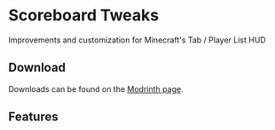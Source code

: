# Scoreboard Tweaks

Improvements and customization for Minecraft's Tab / Player List HUD

## Download

Downloads can be found on the [Modrinth page](https://modrinth.com/mod/scoreboardtweaks).

## Features

